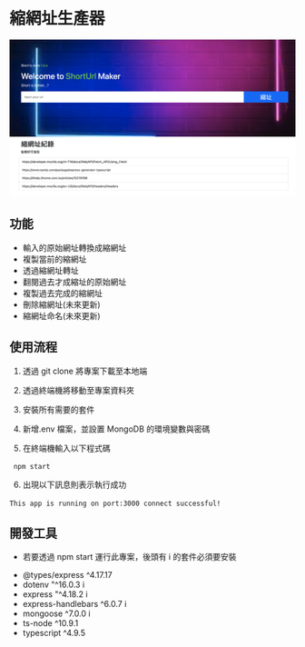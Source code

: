 # 縮網址生產器

![shortUrlMaker](https://github.com/ji3g4vm04/shortUrl/blob/main/public/shortUrlCover.png?raw=true)

## 功能

- 輸入的原始網址轉換成縮網址
- 複製當前的縮網址
- 透過縮網址轉址
- 翻閱過去才成縮址的原始網址
- 複製過去完成的縮網址
- 刪除縮網址(未來更新)
- 縮網址命名(未來更新)

## 使用流程

1.  透過 git clone 將專案下載至本地端

2.  透過終端機將移動至專案資料夾

3.  安裝所有需要的套件

4.  新增.env 檔案，並設置 MongoDB 的環境變數與密碼

5.  在終端機輸入以下程式碼

```
 npm start
```

6. 出現以下訊息則表示執行成功

`This app is running on port:3000
connect successful!`

## 開發工具

- 若要透過 npm start 運行此專案，後頭有 i 的套件必須要安裝

* @types/express ^4.17.17
* dotenv "^16.0.3 i
* express "^4.18.2 i
* express-handlebars ^6.0.7 i
* mongoose ^7.0.0 i
* ts-node ^10.9.1
* typescript ^4.9.5
